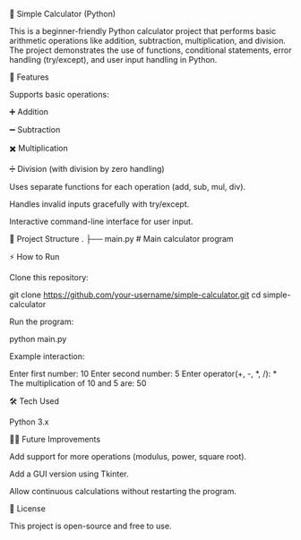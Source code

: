 🧮 Simple Calculator (Python)

This is a beginner-friendly Python calculator project that performs basic arithmetic operations like addition, subtraction, multiplication, and division.
The project demonstrates the use of functions, conditional statements, error handling (try/except), and user input handling in Python.

🚀 Features

Supports basic operations:

➕ Addition

➖ Subtraction

✖️ Multiplication

➗ Division (with division by zero handling)

Uses separate functions for each operation (add, sub, mul, div).

Handles invalid inputs gracefully with try/except.

Interactive command-line interface for user input.

📂 Project Structure
.
├── main.py        # Main calculator program

⚡ How to Run

Clone this repository:

git clone https://github.com/your-username/simple-calculator.git
cd simple-calculator


Run the program:

python main.py


Example interaction:

Enter first number: 10
Enter second number: 5
Enter operator(+, -, *, /): *
The multiplication of 10 and 5 are: 50

🛠️ Tech Used

Python 3.x

🧑‍💻 Future Improvements

Add support for more operations (modulus, power, square root).

Add a GUI version using Tkinter.

Allow continuous calculations without restarting the program.

📜 License

This project is open-source and free to use.
